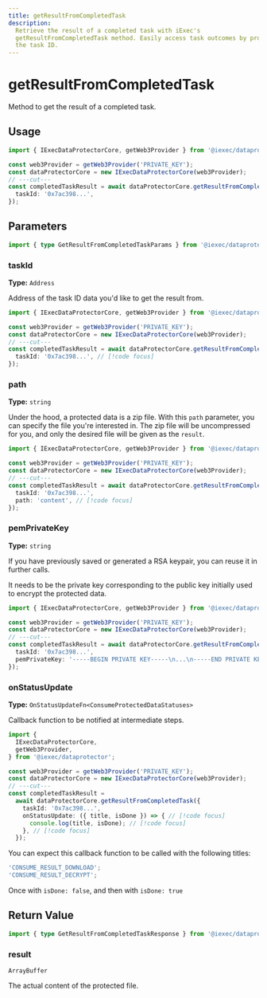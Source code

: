 ```yaml
---
title: getResultFromCompletedTask
description:
  Retrieve the result of a completed task with iExec's
  getResultFromCompletedTask method. Easily access task outcomes by providing
  the task ID.
---
```


# getResultFromCompletedTask

Method to get the result of a completed task.

## Usage

```ts twoslash
import { IExecDataProtectorCore, getWeb3Provider } from '@iexec/dataprotector';

const web3Provider = getWeb3Provider('PRIVATE_KEY');
const dataProtectorCore = new IExecDataProtectorCore(web3Provider);
// ---cut---
const completedTaskResult = await dataProtectorCore.getResultFromCompletedTask({
  taskId: '0x7ac398...',
});
```

## Parameters

```ts twoslash
import { type GetResultFromCompletedTaskParams } from '@iexec/dataprotector';
```

### taskId <RequiredBadge />

**Type:** `Address`

Address of the task ID data you'd like to get the result from.

```ts twoslash
import { IExecDataProtectorCore, getWeb3Provider } from '@iexec/dataprotector';

const web3Provider = getWeb3Provider('PRIVATE_KEY');
const dataProtectorCore = new IExecDataProtectorCore(web3Provider);
// ---cut---
const completedTaskResult = await dataProtectorCore.getResultFromCompletedTask({
  taskId: '0x7ac398...', // [!code focus]
});
```

### path <OptionalBadge />

**Type:** `string`

Under the hood, a protected data is a zip file. With this `path` parameter, you
can specify the file you're interested in. The zip file will be uncompressed for
you, and only the desired file will be given as the `result`.

```ts twoslash
import { IExecDataProtectorCore, getWeb3Provider } from '@iexec/dataprotector';

const web3Provider = getWeb3Provider('PRIVATE_KEY');
const dataProtectorCore = new IExecDataProtectorCore(web3Provider);
// ---cut---
const completedTaskResult = await dataProtectorCore.getResultFromCompletedTask({
  taskId: '0x7ac398...',
  path: 'content', // [!code focus]
});
```

### pemPrivateKey <OptionalBadge />

**Type:** `string`

If you have previously saved or generated a RSA keypair, you can reuse it in
further calls.

It needs to be the private key corresponding to the public key initially used to
encrypt the protected data.

```ts twoslash
import { IExecDataProtectorCore, getWeb3Provider } from '@iexec/dataprotector';

const web3Provider = getWeb3Provider('PRIVATE_KEY');
const dataProtectorCore = new IExecDataProtectorCore(web3Provider);
// ---cut---
const completedTaskResult = await dataProtectorCore.getResultFromCompletedTask({
  taskId: '0x7ac398...',
  pemPrivateKey: '-----BEGIN PRIVATE KEY-----\n...\n-----END PRIVATE KEY-----', // [!code focus]
});
```

### onStatusUpdate <OptionalBadge />

**Type:** `OnStatusUpdateFn<ConsumeProtectedDataStatuses>`

Callback function to be notified at intermediate steps.

<!-- prettier-ignore-start -->
```ts twoslash
import {
  IExecDataProtectorCore,
  getWeb3Provider,
} from '@iexec/dataprotector';

const web3Provider = getWeb3Provider('PRIVATE_KEY');
const dataProtectorCore = new IExecDataProtectorCore(web3Provider);
// ---cut---
const completedTaskResult =
  await dataProtectorCore.getResultFromCompletedTask({
    taskId: '0x7ac398...',
    onStatusUpdate: ({ title, isDone }) => { // [!code focus]
      console.log(title, isDone); // [!code focus]
    }, // [!code focus]
  });
```
<!-- prettier-ignore-end -->

You can expect this callback function to be called with the following titles:

```ts
'CONSUME_RESULT_DOWNLOAD';
'CONSUME_RESULT_DECRYPT';
```

Once with `isDone: false`, and then with `isDone: true`

## Return Value

```ts twoslash
import { type GetResultFromCompletedTaskResponse } from '@iexec/dataprotector';
```

### result

`ArrayBuffer`

The actual content of the protected file.

<script setup>
import RequiredBadge from '@/components/RequiredBadge.vue'
import OptionalBadge from '@/components/OptionalBadge.vue'
</script>
